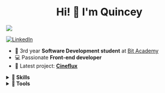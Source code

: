 <h1 align="center"> Hi! 👋 I'm Quincey</h1>

![](https://user-images.githubusercontent.com/74038190/225813708-98b745f2-7d22-48cf-9150-083f1b00d6c9.gif)

[![LinkedIn](https://img.shields.io/badge/LinkedIn-0077B5?style=for-the-badge&logo=linkedin&logoColor=white)](https://www.linkedin.com/in/quincey-van-diermen/)

- 📖 3rd year **Software Development student** at [Bit Academy](https://www.bit-academy.nl/)
- 💻 Passionate **Front-end developer**
- 🍿 Latest project: **[Cineflux](https://github.com/quinceyvd/cineflux)**


<details><summary><b>🌊 Skills</b></summary>

### ⚒️ Currently learning
![Vue.js, Nuxt, Next.js & React](https://skillicons.dev/icons?i=vue,nuxt,next,react,supabase&perline=3)

### 📚 Proficient with
![JavaScript, Tailwind, MySQL, PHP, Python, HTML, CSS, Unity, Unreal Engine, Wordpress](https://skillicons.dev/icons?i=js,tailwind,mysql,php,python,html,css,unity,unreal,wordpress&perline=5)

</details>

<details><summary><b>🔧 Tools</b></summary>

![Git, Visual Studio Code, NPM, Vercel, Netlify, Github, Gitlab, Photoshop, Figma](https://skillicons.dev/icons?i=git,vscode,vercel,netlify,github,gitlab,ps,figma&perline=4)

</details>

